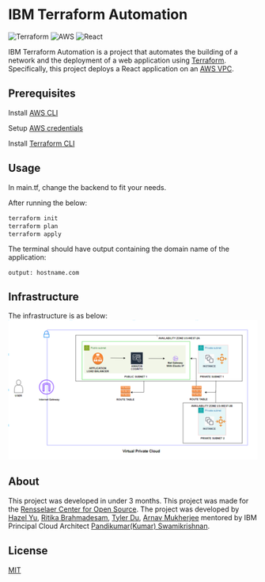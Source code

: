 # IBM Terraform Automation

![Terraform](https://img.shields.io/badge/terraform-%235835CC.svg?style=for-the-badge&logo=terraform&logoColor=white) ![AWS](https://img.shields.io/badge/AWS-%23FF9900.svg?style=for-the-badge&logo=amazon-aws&logoColor=white) ![React](https://img.shields.io/badge/react-%2320232a.svg?style=for-the-badge&logo=react&logoColor=%2361DAFB)

IBM Terraform Automation is a project that automates the building of a network and the deployment of a web application using [Terraform](https://developer.hashicorp.com/terraform/intro). Specifically, this project deploys a React application on an [AWS VPC](https://docs.aws.amazon.com/vpc/latest/userguide/what-is-amazon-vpc.html).

## Prerequisites

Install [AWS CLI](https://docs.aws.amazon.com/cli/latest/userguide/getting-started-install.html)

Setup [AWS credentials](https://docs.aws.amazon.com/cli/latest/userguide/cli-chap-configure.html)

Install [Terraform CLI](https://developer.hashicorp.com/terraform/tutorials/aws-get-started/install-cli)

## Usage

In main.tf, change the backend to fit your needs.

After running the below:

```
terraform init
terraform plan
terraform apply
```

The terminal should have output containing the domain name of the application:

```
output: hostname.com
```

## Infrastructure

The infrastructure is as below:
![Infrastructure image](infrastructureDiagram.png)

## About

This project was developed in under 3 months. This project was made for the [Rensselaer Center for Open Source](https://new.rcos.io/). The project was developed by [Hazel Yu](https://www.linkedin.com/in/hazel-yu-a13b9b26a/), [Ritika Brahmadesam](https://www.linkedin.com/in/bcritika/), [Tyler Du](https://www.linkedin.com/in/tyler-du-link/), [Arnav Mukherjee](https://www.linkedin.com/in/arnav-mukherjee-874a38292/) mentored by IBM Principal Cloud Architect [Pandikumar(Kumar) Swamikrishnan](https://www.linkedin.com/in/pandikumar-swamikrishnan/).

## License

[MIT](https://choosealicense.com/licenses/mit/)
